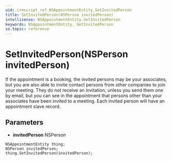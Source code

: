 ```yaml
---
uid: crmscript_ref_NSAppointmentEntity_SetInvitedPerson
title: SetInvitedPerson(NSPerson invitedPerson)
intellisense: NSAppointmentEntity.SetInvitedPerson
keywords: NSAppointmentEntity, GetInvitedPerson
so.topic: reference
---
```


# SetInvitedPerson(NSPerson invitedPerson)

If the appointment is a booking, the invited persons may be your associates, but you are also able to invite contact persons from other companies to join your meeting. They do not receive an invitation, unless you send them one by email, but you can see in the appointment that persons other than your associates have been invited to a meeting. Each invited person will have an appointment slave record.

## Parameters

* **invitedPerson** NSPerson

```crmscript
NSAppointmentEntity thing;
NSPerson invitedPerson;
thing.SetInvitedPerson(invitedPerson);
```

